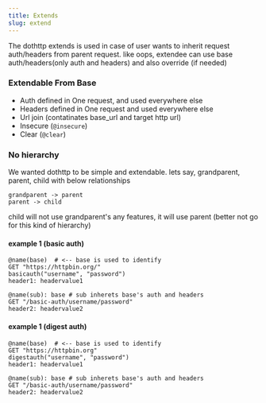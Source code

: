 ```yaml
---
title: Extends
slug: extend
---
```


The dothttp extends is used in case of user wants to inherit request auth/headers from parent request. like oops, extendee can use base auth/headers(only auth and headers) and also override (if needed)

### Extendable From Base
- Auth defined in One request, and used everywhere else
- Headers defined in One request and used everywhere else
- Url join (contatinates base_url and target http url)
- Insecure (`@insecure`)
- Clear (`@clear`)

### No hierarchy
We wanted dothttp to be simple and extendable. lets say, grandparent, parent, child with below relationships
```text
grandparent -> parent
parent -> child
```
child will not use grandparent's any features, it will use parent (better not go for this kind of hierarchy)


#### example 1 (basic auth)

```http
@name(base)  # <-- base is used to identify
GET "https://httpbin.org/"
basicauth("username", "password")
header1: headervalue1

@name(sub): base # sub inherets base's auth and headers
GET "/basic-auth/username/password"
header2: headervalue2
```

#### example 1 (digest auth)

```http
@name(base)  # <-- base is used to identify
GET "https://httpbin.org"
digestauth("username", "password")
header1: headervalue1

@name(sub): base # sub inherets base's auth and headers
GET "/basic-auth/username/password"
header2: headervalue2
```